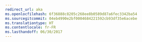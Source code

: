 ```yaml
---
redirect_url: aka
ms.openlocfilehash: 6f36888c8205c268ee8b0589d87a6fec3342ba54
ms.sourcegitcommit: 04eb4990e2bf0004684221592cb93df35e6acebe
ms.translationtype: HT
ms.contentlocale: fr-FR
ms.lasthandoff: 06/30/2017
---
```

